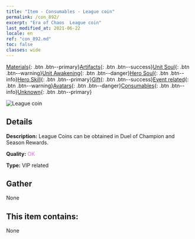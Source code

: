 ```yaml
---
title: "Item - Consumables - League coin"
permalink: /con_892/
excerpt: "Era of Chaos  League coin"
last_modified_at: 2021-06-22
locale: en
ref: "con_892.md"
toc: false
classes: wide
---
```

 [Materials](/Items/){: .btn .btn--primary}[Artifacts](/Items/Artifacts/){: .btn .btn--success}[Unit Soul](/Items/UnitSoul/){: .btn .btn--warning}[Unit Awakening](/Items/UnitAwakening/){: .btn .btn--danger}[Hero Soul](/Items/HeroSoul/){: .btn .btn--info}[Hero Skill](/Items/HeroSkill/){: .btn .btn--primary}[Gift](/Items/Gift/){: .btn .btn--success}[Event related](/Items/Events/){: .btn .btn--warning}[Avatars](/Items/Avatars/){: .btn .btn--danger}[Consumables](/Items/Consumables/){: .btn .btn--info}[Unknown](/Items/Unknown/){: .btn .btn--primary}

 ![League coin](/images/t/i_112.png)

## Details
 **Description:** League Coins can be obtained in Duel of Champion and Season Rewards.

 **Quality:** <span style="color: #DA70D6">OK</span>

 **Type:** VIP related

## Gather

  None

## This item contains:

  None

